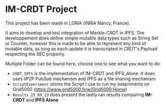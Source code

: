 # IM-CRDT Project

This project has been made in LORIA (INRIA Nancy, France).

It aims to develop and test integration of Merkle-CRDT in IPFS.
The developpement does define simple mutable data types such as String Set or Counter, however this is made to be able to represent any kind of mutable data, as long as each update it is transcripted in CRDT's Payload respecting the SEC property.

Multiple  Folder can be found here, choose one to see what you want to do:

- `CRDT_IPFS` is the implementation of IM-CRDT and IPFS_Alone. It does uses liP2P PubSub mechanism and IPFS as a file sharing mechanism 
- `ScriptExperiment` stores the Script I use to run my exepriments on Grid5000 (https://www.grid5000.fr/w/Grid5000:Home)
- `Results_25_09_23` does present the lastly ran results comparing __IM-CRDT__ and __IPFS Alone__
